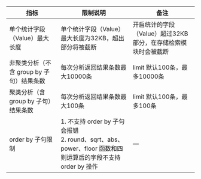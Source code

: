 | 指标                                     | 限制说明                                              | 备注                                                         |
| ---------------------------------------- | ----------------------------------------------------- | ------------------------------------------------------------ |
| 单个统计字段（Value）最大长度            | 单个统计字段（Value）最大长度为32KB，超出部分将被截断 | 开启统计的字段（Value）超过32KB部分，在存储检索模块时会被截断 |
| 非聚类分析（不含 group by 子句）结果条数 | 每次分析返回结果条数最大10000条                       | limit 默认100条，最多10000条                                 |
| 聚类分析（含 group by 子句）结果条数     | 每次分析返回结果条数最大100条                         | limit 默认100条，最多100条                                   |
| order by 子句限制     | 1. 不支持 order by 子句会报错</br>2. round、sqrt、abs、power、floor 函数和四则运算后的字段不支持 order by 操作 |           —                         |

